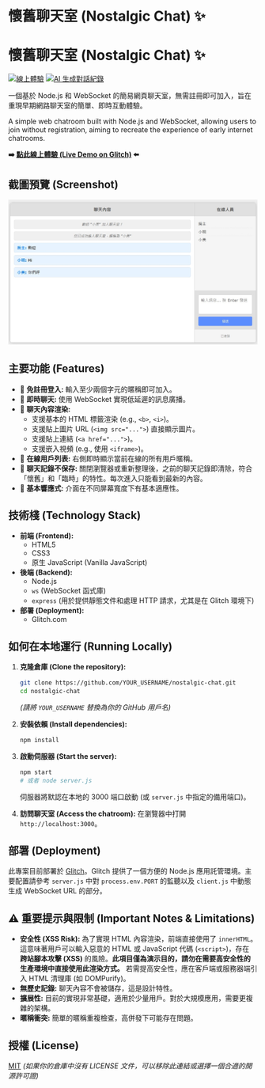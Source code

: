 # 懷舊聊天室 (Nostalgic Chat) ✨

# 懷舊聊天室 (Nostalgic Chat) ✨

[![線上體驗](https://img.shields.io/badge/線上體驗-Glitch-brightgreen)](https://nostalgic-chat.glitch.me) [![AI 生成對話紀錄](https://img.shields.io/badge/AI生成對話紀錄-GitHub-blue)](https://micr0dust.github.io/nostalgic-chat)

一個基於 Node.js 和 WebSocket 的簡易網頁聊天室，無需註冊即可加入，旨在重現早期網路聊天室的簡單、即時互動體驗。

A simple web chatroom built with Node.js and WebSocket, allowing users to join without registration, aiming to recreate the experience of early internet chatrooms.

**➡️ [點此線上體驗 (Live Demo on Glitch)](https://nostalgic-chat.glitch.me) ⬅️**

## 截圖預覽 (Screenshot)

![聊天室截圖](./public/img/screenshot.jpg)

## 主要功能 (Features)

*   👤 **免註冊登入:** 輸入至少兩個字元的暱稱即可加入。
*   💬 **即時聊天:** 使用 WebSocket 實現低延遲的訊息廣播。
*   📜 **聊天內容渲染:**
    *   支援基本的 HTML 標籤渲染 (e.g., `<b>`, `<i>`)。
    *   支援貼上圖片 URL (`<img src="...">`) 直接顯示圖片。
    *   支援貼上連結 (`<a href="...">`)。
    *   支援嵌入視頻 (e.g., 使用 `<iframe>`)。
*   👥 **在線用戶列表:** 右側即時顯示當前在線的所有用戶暱稱。
*   💨 **聊天記錄不保存:** 關閉瀏覽器或重新整理後，之前的聊天記錄即清除，符合「懷舊」和「臨時」的特性。每次進入只能看到最新的內容。
*   📱 **基本響應式:** 介面在不同屏幕寬度下有基本適應性。

## 技術棧 (Technology Stack)

*   **前端 (Frontend):**
    *   HTML5
    *   CSS3
    *   原生 JavaScript (Vanilla JavaScript)
*   **後端 (Backend):**
    *   Node.js
    *   `ws` (WebSocket 函式庫)
    *   `express` (用於提供靜態文件和處理 HTTP 請求，尤其是在 Glitch 環境下)
*   **部署 (Deployment):**
    *   Glitch.com

## 如何在本地運行 (Running Locally)

1.  **克隆倉庫 (Clone the repository):**
    ```bash
    git clone https://github.com/YOUR_USERNAME/nostalgic-chat.git 
    cd nostalgic-chat
    ```
    *(請將 `YOUR_USERNAME` 替換為你的 GitHub 用戶名)*

2.  **安裝依賴 (Install dependencies):**
    ```bash
    npm install
    ```

3.  **啟動伺服器 (Start the server):**
    ```bash
    npm start 
    # 或者 node server.js
    ```
    伺服器將默認在本地的 3000 端口啟動 (或 `server.js` 中指定的備用端口)。

4.  **訪問聊天室 (Access the chatroom):**
    在瀏覽器中打開 `http://localhost:3000`。

## 部署 (Deployment)

此專案目前部署於 [Glitch](https://glitch.com/)。Glitch 提供了一個方便的 Node.js 應用託管環境。主要配置請參考 `server.js` 中對 `process.env.PORT` 的監聽以及 `client.js` 中動態生成 WebSocket URL 的部分。

## ⚠️ 重要提示與限制 (Important Notes & Limitations)

*   **安全性 (XSS Risk):** 為了實現 HTML 內容渲染，前端直接使用了 `innerHTML`。這意味著用戶可以輸入惡意的 HTML 或 JavaScript 代碼 (`<script>`)，存在 **跨站腳本攻擊 (XSS)** 的風險。**此項目僅為演示目的，請勿在需要高安全性的生產環境中直接使用此渲染方式。** 若需提高安全性，應在客戶端或服務器端引入 HTML 清理庫 (如 DOMPurify)。
*   **無歷史記錄:** 聊天內容不會被儲存，這是設計特性。
*   **擴展性:** 目前的實現非常基礎，適用於少量用戶。對於大規模應用，需要更複雜的架構。
*   **暱稱衝突:** 簡單的暱稱重複檢查，高併發下可能存在問題。

## 授權 (License)

[MIT](LICENSE) 
*(如果你的倉庫中沒有 LICENSE 文件，可以移除此連結或選擇一個合適的開源許可證)*